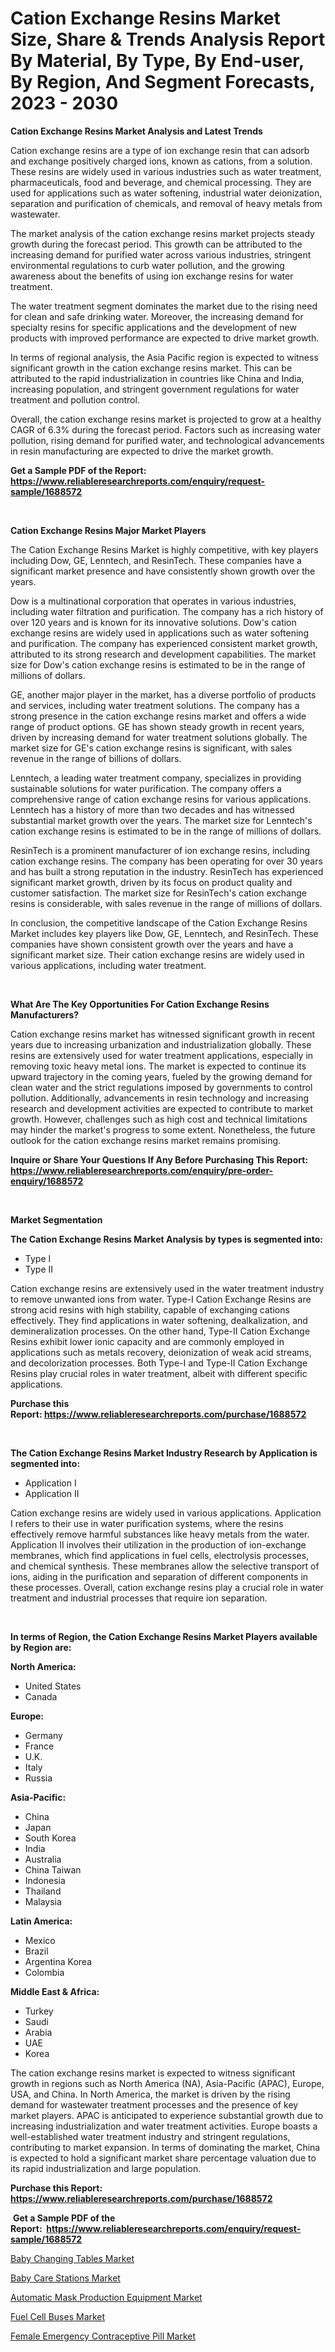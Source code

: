 <p><h1>Cation Exchange Resins Market Size, Share & Trends Analysis Report By Material, By Type, By End-user, By Region, And Segment Forecasts, 2023 - 2030</h1></p><p><strong>Cation Exchange Resins Market Analysis and Latest Trends</strong></p>
<p><p>Cation exchange resins are a type of ion exchange resin that can adsorb and exchange positively charged ions, known as cations, from a solution. These resins are widely used in various industries such as water treatment, pharmaceuticals, food and beverage, and chemical processing. They are used for applications such as water softening, industrial water deionization, separation and purification of chemicals, and removal of heavy metals from wastewater.</p><p>The market analysis of the cation exchange resins market projects steady growth during the forecast period. This growth can be attributed to the increasing demand for purified water across various industries, stringent environmental regulations to curb water pollution, and the growing awareness about the benefits of using ion exchange resins for water treatment.</p><p>The water treatment segment dominates the market due to the rising need for clean and safe drinking water. Moreover, the increasing demand for specialty resins for specific applications and the development of new products with improved performance are expected to drive market growth.</p><p>In terms of regional analysis, the Asia Pacific region is expected to witness significant growth in the cation exchange resins market. This can be attributed to the rapid industrialization in countries like China and India, increasing population, and stringent government regulations for water treatment and pollution control.</p><p>Overall, the cation exchange resins market is projected to grow at a healthy CAGR of 6.3% during the forecast period. Factors such as increasing water pollution, rising demand for purified water, and technological advancements in resin manufacturing are expected to drive the market growth.</p></p>
<p><strong>Get a Sample PDF of the Report:&nbsp; <a href="https://www.reliableresearchreports.com/enquiry/request-sample/1688572">https://www.reliableresearchreports.com/enquiry/request-sample/1688572</a></strong></p>
<p>&nbsp;</p>
<p><strong>Cation Exchange Resins Major Market Players</strong></p>
<p><p>The Cation Exchange Resins Market is highly competitive, with key players including Dow, GE, Lenntech, and ResinTech. These companies have a significant market presence and have consistently shown growth over the years.</p><p>Dow is a multinational corporation that operates in various industries, including water filtration and purification. The company has a rich history of over 120 years and is known for its innovative solutions. Dow's cation exchange resins are widely used in applications such as water softening and purification. The company has experienced consistent market growth, attributed to its strong research and development capabilities. The market size for Dow's cation exchange resins is estimated to be in the range of millions of dollars.</p><p>GE, another major player in the market, has a diverse portfolio of products and services, including water treatment solutions. The company has a strong presence in the cation exchange resins market and offers a wide range of product options. GE has shown steady growth in recent years, driven by increasing demand for water treatment solutions globally. The market size for GE's cation exchange resins is significant, with sales revenue in the range of billions of dollars.</p><p>Lenntech, a leading water treatment company, specializes in providing sustainable solutions for water purification. The company offers a comprehensive range of cation exchange resins for various applications. Lenntech has a history of more than two decades and has witnessed substantial market growth over the years. The market size for Lenntech's cation exchange resins is estimated to be in the range of millions of dollars.</p><p>ResinTech is a prominent manufacturer of ion exchange resins, including cation exchange resins. The company has been operating for over 30 years and has built a strong reputation in the industry. ResinTech has experienced significant market growth, driven by its focus on product quality and customer satisfaction. The market size for ResinTech's cation exchange resins is considerable, with sales revenue in the range of millions of dollars.</p><p>In conclusion, the competitive landscape of the Cation Exchange Resins Market includes key players like Dow, GE, Lenntech, and ResinTech. These companies have shown consistent growth over the years and have a significant market size. Their cation exchange resins are widely used in various applications, including water treatment.</p></p>
<p>&nbsp;</p>
<p><strong>What Are The Key Opportunities For Cation Exchange Resins Manufacturers?</strong></p>
<p><p>Cation exchange resins market has witnessed significant growth in recent years due to increasing urbanization and industrialization globally. These resins are extensively used for water treatment applications, especially in removing toxic heavy metal ions. The market is expected to continue its upward trajectory in the coming years, fueled by the growing demand for clean water and the strict regulations imposed by governments to control pollution. Additionally, advancements in resin technology and increasing research and development activities are expected to contribute to market growth. However, challenges such as high cost and technical limitations may hinder the market's progress to some extent. Nonetheless, the future outlook for the cation exchange resins market remains promising.</p></p>
<p><strong>Inquire or Share Your Questions If Any Before Purchasing This Report: <a href="https://www.reliableresearchreports.com/enquiry/pre-order-enquiry/1688572">https://www.reliableresearchreports.com/enquiry/pre-order-enquiry/1688572</a></strong></p>
<p>&nbsp;</p>
<p><strong>Market Segmentation</strong></p>
<p><strong>The Cation Exchange Resins Market Analysis by types is segmented into:</strong></p>
<p><ul><li>Type I</li><li>Type II</li></ul></p>
<p><p>Cation exchange resins are extensively used in the water treatment industry to remove unwanted ions from water. Type-I Cation Exchange Resins are strong acid resins with high stability, capable of exchanging cations effectively. They find applications in water softening, dealkalization, and demineralization processes. On the other hand, Type-II Cation Exchange Resins exhibit lower ionic capacity and are commonly employed in applications such as metals recovery, deionization of weak acid streams, and decolorization processes. Both Type-I and Type-II Cation Exchange Resins play crucial roles in water treatment, albeit with different specific applications.</p></p>
<p><strong>Purchase this Report:&nbsp;<a href="https://www.reliableresearchreports.com/purchase/1688572">https://www.reliableresearchreports.com/purchase/1688572</a></strong></p>
<p>&nbsp;</p>
<p><strong>The Cation Exchange Resins Market Industry Research by Application is segmented into:</strong></p>
<p><ul><li>Application I</li><li>Application II</li></ul></p>
<p><p>Cation exchange resins are widely used in various applications. Application I refers to their use in water purification systems, where the resins effectively remove harmful substances like heavy metals from the water. Application II involves their utilization in the production of ion-exchange membranes, which find applications in fuel cells, electrolysis processes, and chemical synthesis. These membranes allow the selective transport of ions, aiding in the purification and separation of different components in these processes. Overall, cation exchange resins play a crucial role in water treatment and industrial processes that require ion separation.</p></p>
<p>&nbsp;</p>
<p><strong>In terms of Region, the Cation Exchange Resins Market Players available by Region are:</strong></p>
<p>
    <p> <strong> North America: </strong>
        <ul>
            <li>United States</li>
            <li>Canada</li>
        </ul>
        </p> 
    <p> <strong> Europe: </strong>
        <ul>
            <li>Germany</li>
            <li>France</li>
            <li>U.K.</li>
            <li>Italy</li>
            <li>Russia</li>
        </ul>
        </p> 
    <p> <strong> Asia-Pacific: </strong>
        <ul>
            <li>China</li>
            <li>Japan</li>
            <li>South Korea</li>
            <li>India</li>
            <li>Australia</li>
            <li>China Taiwan</li>
            <li>Indonesia</li>
            <li>Thailand</li>
            <li>Malaysia</li>
        </ul>
        </p> 
    <p> <strong> Latin America: </strong>
        <ul>
            <li>Mexico</li>
            <li>Brazil</li>
            <li>Argentina Korea</li>
            <li>Colombia</li>
        </ul>
        </p> 
    <p> <strong> Middle East & Africa: </strong>
        <ul>
            <li>Turkey</li>
            <li>Saudi</li>
            <li>Arabia</li>
            <li>UAE</li>
            <li>Korea</li>
        </ul>
    </p>
    </p>
<p><p>The cation exchange resins market is expected to witness significant growth in regions such as North America (NA), Asia-Pacific (APAC), Europe, USA, and China. In North America, the market is driven by the rising demand for wastewater treatment processes and the presence of key market players. APAC is anticipated to experience substantial growth due to increasing industrialization and water treatment activities. Europe boasts a well-established water treatment industry and stringent regulations, contributing to market expansion. In terms of dominating the market, China is expected to hold a significant market share percentage valuation due to its rapid industrialization and large population.</p></p>
<p><strong>Purchase this Report: <a href="https://www.reliableresearchreports.com/purchase/1688572">https://www.reliableresearchreports.com/purchase/1688572</a></strong></p>
<p>&nbsp;<strong>Get a Sample PDF of the Report:&nbsp;&nbsp;<a href="https://www.reliableresearchreports.com/enquiry/request-sample/1688572">https://www.reliableresearchreports.com/enquiry/request-sample/1688572</a></strong></p>
<p><strong></strong></p>
<p><p><a href="https://medium.com/@aliwilldvm/baby-changing-tables-market-furnishes-information-on-market-share-market-trends-and-market-growth-7ba4b389b800">Baby Changing Tables Market</a></p><p><a href="https://medium.com/@dinafritsch/baby-care-stations-market-analysis-its-cagr-market-segmentation-and-global-industry-overview-aadf139f210b">Baby Care Stations Market</a></p><p><a href="https://www.linkedin.com/pulse/automatic-mask-production-equipment-market-share-amp-new-trends/">Automatic Mask Production Equipment Market</a></p><p><a href="https://www.linkedin.com/pulse/fuel-cell-buses-market-challenges-opportunities-growth-drivers/">Fuel Cell Buses Market</a></p><p><a href="https://www.linkedin.com/pulse/female-emergency-contraceptive-pill-market-insights-players/">Female Emergency Contraceptive Pill Market</a></p></p>